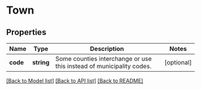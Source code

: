 # Town

## Properties
Name | Type | Description | Notes
------------ | ------------- | ------------- | -------------
**code** | **string** | Some counties interchange or use this instead of municipality codes. | [optional] 

[[Back to Model list]](../../README.md#documentation-for-models) [[Back to API list]](../../README.md#documentation-for-api-endpoints) [[Back to README]](../../README.md)

